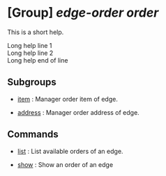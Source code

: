 # [Group] _edge-order order_

This is a short help.

Long help line 1\
Long help line 2\
Long help end of line

## Subgroups

- [item](/Commands/edge-order/order/item/readme.md)
: Manager order item of edge.

- [address](/Commands/edge-order/order/address/readme.md)
: Manager order address of edge.

## Commands

- [list](/Commands/edge-order/order/_list.md)
: List available orders of an edge.

- [show](/Commands/edge-order/order/_show.md)
: Show an order of an edge

